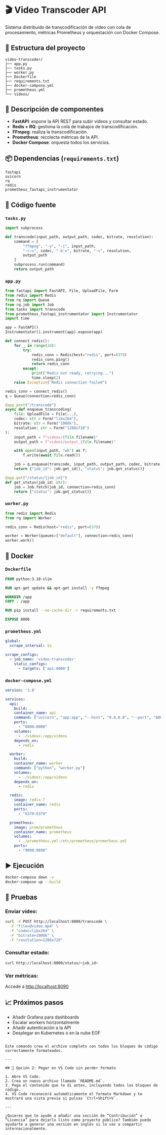 # 🎬 Video Transcoder API

Sistema distribuido de transcodificación de vídeo con cola de procesamiento, métricas Prometheus y orquestación con Docker Compose.

## 🧱 Estructura del proyecto

```
video-transcoder/
├── app.py
├── tasks.py
├── worker.py
├── Dockerfile
├── requirements.txt
├── docker-compose.yml
├── prometheus.yml
└── videos/
```

## 🚀 Descripción de componentes

- **FastAPI**: expone la API REST para subir vídeos y consultar estado.
- **Redis + RQ**: gestiona la cola de trabajos de transcodificación.
- **FFmpeg**: realiza la transcodificación.
- **Prometheus**: recolecta métricas de la API.
- **Docker Compose**: orquesta todos los servicios.

## 📦 Dependencias (`requirements.txt`)

```
fastapi
uvicorn
rq
redis
prometheus_fastapi_instrumentator
```

## 🐍 Código fuente

### `tasks.py`

```python
import subprocess

def transcode(input_path, output_path, codec, bitrate, resolution):
    command = [
        "ffmpeg", "-y", "-i", input_path,
        "-c:v", codec, "-b:v", bitrate, "-s", resolution,
        output_path
    ]
    subprocess.run(command)
    return output_path
```

### `app.py`

```python
from fastapi import FastAPI, File, UploadFile, Form
from redis import Redis
from rq import Queue
from rq.job import Job
from tasks import transcode
from prometheus_fastapi_instrumentator import Instrumentator
import time

app = FastAPI()
Instrumentator().instrument(app).expose(app)

def connect_redis():
    for _ in range(10):
        try:
            redis_conn = Redis(host="redis", port=6379)
            redis_conn.ping()
            return redis_conn
        except:
            print("Redis not ready, retrying...")
            time.sleep(2)
    raise Exception("Redis connection failed")

redis_conn = connect_redis()
q = Queue(connection=redis_conn)

@app.post("/transcode")
async def enqueue_transcoding(
    file: UploadFile = File(...),
    codec: str = Form("libx264"),
    bitrate: str = Form("1000k"),
    resolution: str = Form("1280x720")
):
    input_path = f"videos/{file.filename}"
    output_path = f"videos/output_{file.filename}"

    with open(input_path, "wb") as f:
        f.write(await file.read())

    job = q.enqueue(transcode, input_path, output_path, codec, bitrate, resolution)
    return {"job_id": job.get_id(), "status": job.get_status()}

@app.get("/status/{job_id}")
def get_status(job_id: str):
    job = Job.fetch(job_id, connection=redis_conn)
    return {"status": job.get_status()}
```

### `worker.py`

```python
from redis import Redis
from rq import Worker

redis_conn = Redis(host="redis", port=6379)

worker = Worker(queues=["default"], connection=redis_conn)
worker.work()
```

## 🐳 Docker

### `Dockerfile`

```Dockerfile
FROM python:3.10-slim

RUN apt-get update && apt-get install -y ffmpeg

WORKDIR /app
COPY . /app

RUN pip install --no-cache-dir -r requirements.txt

EXPOSE 8000
```

### `prometheus.yml`

```yaml
global:
  scrape_interval: 5s

scrape_configs:
  - job_name: 'video-transcoder'
    static_configs:
      - targets: ['api:8000']
```

### `docker-compose.yml`

```yaml
version: '3.8'

services:
  api:
    build: .
    container_name: api
    command: ["uvicorn", "app:app", "--host", "0.0.0.0", "--port", "8000"]
    ports:
      - "8000:8000"
    volumes:
      - ./videos:/app/videos
    depends_on:
      - redis

  worker:
    build: .
    container_name: worker
    command: ["python", "worker.py"]
    volumes:
      - ./videos:/app/videos
    depends_on:
      - redis

  redis:
    image: redis:7
    container_name: redis
    ports:
      - "6379:6379"

  prometheus:
    image: prom/prometheus
    container_name: prometheus
    volumes:
      - ./prometheus.yml:/etc/prometheus/prometheus.yml
    ports:
      - "9090:9090"
```

## ▶️ Ejecución

```bash
docker-compose down -v
docker-compose up --build
```

## 🧪 Pruebas

### Enviar vídeo:

```bash
curl -X POST http://localhost:8000/transcode \
  -F "file=@video.mp4" \
  -F "codec=libx264" \
  -F "bitrate=1000k" \
  -F "resolution=1280x720"
```

### Consultar estado:

```bash
curl http://localhost:8000/status/<job_id>
```

### Ver métricas:

Accede a [http://localhost:9090](http://localhost:9090)

## 📈 Próximos pasos

- Añadir Grafana para dashboards
- Escalar workers horizontalmente
- Añadir autenticación a la API
- Desplegar en Kubernetes o en la nube
EOF
```

Este comando crea el archivo completo con todos los bloques de código correctamente formateados.

---

## 📁 Opción 2: Pegar en VS Code sin perder formato

1. Abre VS Code.
2. Crea un nuevo archivo llamado `README.md`.
3. Pega el contenido que te di antes, incluyendo todos los bloques de código.
4. VS Code reconocerá automáticamente el formato Markdown y te mostrará una vista previa si pulsas `Ctrl+Shift+V`.

---

¿Quieres que te ayude a añadir una sección de “Contribución” o “Licencia” para dejarlo listo como proyecto público? También puedo ayudarte a generar una versión en inglés si lo vas a compartir internacionalmente.
